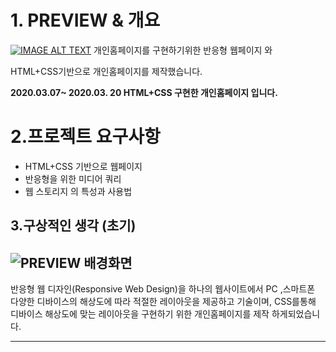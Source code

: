 # 1. **PREVIEW & 개요**
[![IMAGE ALT TEXT](https://user-images.githubusercontent.com/62824389/111893986-4b45a300-8a4a-11eb-9e1a-60ed238e8bc7.jpg)](https://www.youtube.com/watch?v=ukYkSyBNZZY "Video Title")
개인홈페이지를 구현하기위한 반응형 웹페이지 와  

HTML+CSS기반으로 개인홈페이지를 제작했습니다.

**2020.03.07~ 2020.03. 20  HTML+CSS 구현한 개인홈페이지 입니다.**

# 2.프로젝트 요구사항

- HTML+CSS 기반으로 웹페이지
- 반응형을 위한 미디어 쿼리
- 웹 스토리지 의 특성과 사용법

## 3.구상적인 생각 (초기)
![PREVIEW 배경화면](https://user-images.githubusercontent.com/62824389/111893818-b8583900-8a48-11eb-9a95-edeae2c81d20.jpg)
---
반응형 웹 디자인(Responsive Web Design)을 하나의 웹사이트에서 PC ,스마트폰 다양한 디바이스의 해상도에 따라 적절한 레이아웃을 제공하고 기술이며, CSS를통해 디바이스 해상도에 맞는 레이아웃을 구현하기 위한 개인홈페이지를 제작 하게되었습니다.

---
